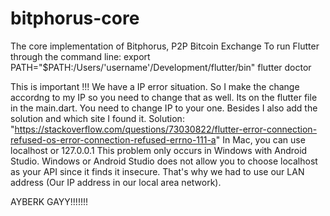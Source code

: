 # bitphorus-core
The core implementation of Bitphorus, P2P Bitcoin Exchange
To run Flutter through the command line:
export PATH="$PATH:/Users/'username'/Development/flutter/bin"
flutter doctor

This is important !!!
We have a IP error situation.
So I make the change accordng to my IP so you need to change that as well.
Its on the flutter file in the main.dart.
You need to change IP to your one.
Besides I also add the solution and which site I found it.
Solution: "https://stackoverflow.com/questions/73030822/flutter-error-connection-refused-os-error-connection-refused-errno-111-a"
In Mac, you can use localhost or 127.0.0.1
This problem only occurs in Windows with Android Studio.
Windows or Android Studio does not allow you to choose localhost as your API since it finds it insecure.
That's why we had to use our LAN address (Our IP address in our local area network).

AYBERK GAYY!!!!!!!
